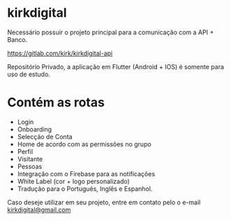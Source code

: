 # kirkdigital

Necessário possuir o projeto principal para a comunicação com a API + Banco.

https://gitlab.com/kirk/kirkdigital-api

Repositório Privado, a aplicação em Flutter (Android + IOS) é somente para uso de estudo.

# Contém as rotas
- Login
- Onboarding
- Selecção de Conta
- Home de acordo com as permissões no grupo
- Perfil
- Visitante
- Pessoas
- Integração com o Firebase para as notificações
- White Label (cor + logo personalizado)
- Tradução para o Português, Inglês e Espanhol.


Caso deseje utilizar em seu projeto, entre em contato pelo o e-mail kirkdigital@gmail.com
